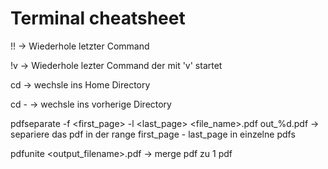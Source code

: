 # Terminal cheatsheet

!! -> Wiederhole letzter Command

!v -> Wiederhole lezter Command der mit 'v' startet

cd -> wechsle ins Home Directory

cd - -> wechsle ins vorherige Directory

pdfseparate -f <first_page> -l <last_page> <file_name>.pdf out_%d.pdf -> separiere das pdf in der range first_page - last_page in einzelne pdfs

pdfunite <ordered list of pdf> <output_filename>.pdf -> merge pdf zu 1 pdf
  
